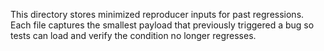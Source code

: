 This directory stores minimized reproducer inputs for past regressions. Each
file captures the smallest payload that previously triggered a bug so tests can
load and verify the condition no longer regresses.
